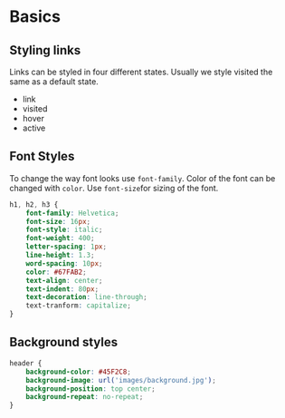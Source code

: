# Basics

## Styling links
Links can be styled in four different states. Usually we style visited the same as a default state.

* link
* visited
* hover
* active

## Font Styles
To change the way font looks use `font-family`. Color of the font can be changed with `color`. Use `font-size`for sizing of the font.

```css
h1, h2, h3 {
	font-family: Helvetica;
	font-size: 16px;
	font-style: italic;
	font-weight: 400;
	letter-spacing: 1px;
	line-height: 1.3;
	word-spacing: 10px;
	color: #67FAB2;
	text-align: center;
	text-indent: 80px;
	text-decoration: line-through;
	text-tranform: capitalize;
}
```

## Background styles

```css
header {
	background-color: #45F2C8;
	background-image: url('images/background.jpg');
	background-position: top center;
	background-repeat: no-repeat;
}